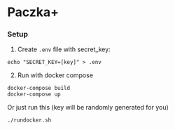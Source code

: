 # Paczka+

### Setup
1. Create `.env` file with secret_key:
```
echo "SECRET_KEY=[key]" > .env
```
2. Run with docker compose
```
docker-compose build
docker-compose up
```

Or just run this (key will be randomly generated for you)
```
./rundocker.sh
```
